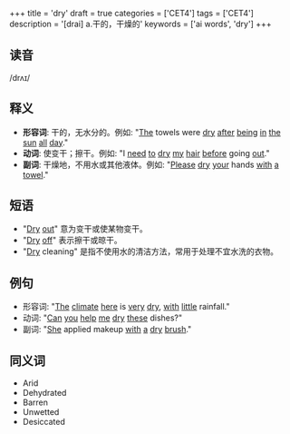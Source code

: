 +++
title = 'dry'
draft = true
categories = ['CET4']
tags = ['CET4']
description = '[drai] a.干的，干燥的'
keywords = ['ai words', 'dry']
+++

## 读音
/drʌɪ/

## 释义
- **形容词**: 干的，无水分的。例如: "[The](/zh/post/the/) towels were [dry](/zh/post/dry/) [after](/zh/post/after/) [being](/zh/post/being/) [in](/zh/post/in/) [the](/zh/post/the/) [sun](/zh/post/sun/) [all](/zh/post/all/) [day](/zh/post/day/)."
- **动词**: 使变干；擦干。例如: "I [need](/zh/post/need/) [to](/zh/post/to/) [dry](/zh/post/dry/) [my](/zh/post/my/) [hair](/zh/post/hair/) [before](/zh/post/before/) going [out](/zh/post/out/)."
- **副词**: 干燥地，不用水或其他液体。例如: "[Please](/zh/post/please/) [dry](/zh/post/dry/) [your](/zh/post/your/) hands [with](/zh/post/with/) [a](/zh/post/a/) [towel](/zh/post/towel/)."

## 短语
- "[Dry](/zh/post/dry/) [out](/zh/post/out/)" 意为变干或使某物变干。
- "[Dry](/zh/post/dry/) [off](/zh/post/off/)" 表示擦干或晾干。
- "[Dry](/zh/post/dry/) cleaning" 是指不使用水的清洁方法，常用于处理不宜水洗的衣物。

## 例句
- 形容词: "[The](/zh/post/the/) [climate](/zh/post/climate/) [here](/zh/post/here/) is [very](/zh/post/very/) [dry](/zh/post/dry/), [with](/zh/post/with/) [little](/zh/post/little/) rainfall."
- 动词: "[Can](/zh/post/can/) [you](/zh/post/you/) [help](/zh/post/help/) [me](/zh/post/me/) [dry](/zh/post/dry/) [these](/zh/post/these/) dishes?"
- 副词: "[She](/zh/post/she/) applied makeup [with](/zh/post/with/) [a](/zh/post/a/) [dry](/zh/post/dry/) [brush](/zh/post/brush/)."

## 同义词
- Arid
- Dehydrated
- Barren
- Unwetted
- Desiccated
